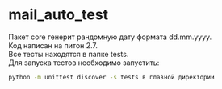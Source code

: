 # mail_auto_test

Пакет core генерит рандомную дату формата dd.mm.yyyy.  
Код написан на питон 2.7.  
Все тесты находятся в папке tests.  
Для запуска тестов необходимо запустить:   
```bash
python -m unittest discover -s tests в главной директории
```